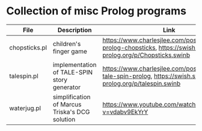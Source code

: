 # Collection of misc Prolog programs

| File | Description | Link |
| --- | --- | --- |
| chopsticks.pl | children's finger game | https://www.charlesjlee.com/post/20200605-prolog-chopsticks, https://swish.swi-prolog.org/p/Chopsticks.swinb |
| talespin.pl | implementation of TALE-SPIN story generator | https://www.charlesjlee.com/post/20200606-tale-spin-prolog, https://swish.swi-prolog.org/p/talespin.swinb |
| waterjug.pl | simplification of Marcus Triska's DCG solution | https://www.youtube.com/watch?v=vdabv9EkYrY |

